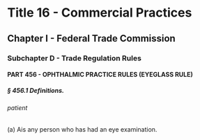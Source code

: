 
# Title 16 - Commercial Practices
## Chapter I - Federal Trade Commission
### Subchapter D - Trade Regulation Rules
#### PART 456 - OPHTHALMIC PRACTICE RULES (EYEGLASS RULE)
##### § 456.1 Definitions.
###### patient

(a) Ais any person who has had an eye examination.
